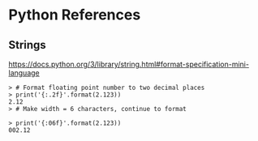 # Python References

## Strings

https://docs.python.org/3/library/string.html#format-specification-mini-language

```{code-block} python
> # Format floating point number to two decimal places
> print('{:.2f}'.format(2.123))
2.12
> # Make width = 6 characters, continue to format

> print('{:06f}'.format(2.123))
002.12
```
